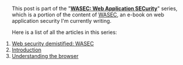 <ol class="aseries">
	<p>This post is part of the "<strong><a href="/categories/wasec/">WASEC: Web Application SECurity</a></strong>" series, which is a portion of the content of <a href="https://leanpub.com/wasec">WASEC</a>, an e-book on web application security I'm currently writing.</p>
	<p>Here is a list of all the articles in this series:</p>
	<li>
		<a href="/web-security-demistified/">Web security demistified: WASEC</a>
	</li>
	<li>
		<a href="/web-application-security-introduction/">Introduction</a>
	</li>
	<li>
		<a href="/wasec-understanding-the-browser/">Understanding the browser</a>
	</li>
</ol>
